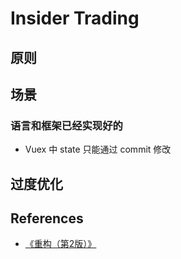 # Insider Trading


## 原则



## 场景
### 语言和框架已经实现好的
* Vuex 中 state 只能通过 commit 修改


## 过度优化


## References
* [《重构（第2版）》](https://book.douban.com/subject/33400354/)

